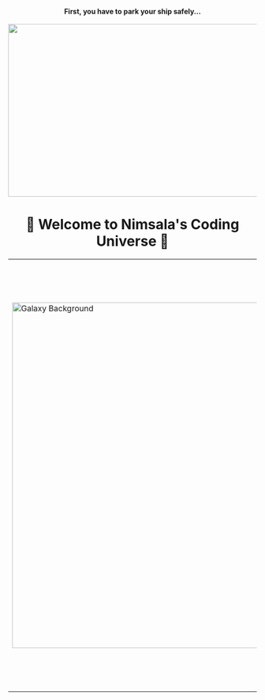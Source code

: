 <!-- GitHub Profile README -->

<!-- Start of the Universe 🚀 -->
<p align="center">
  <strong>First, you have to park your ship safely...</strong><br><br>
  <img src="https://media4.giphy.com/media/v1.Y2lkPTc5MGI3NjExOTljNHh5M2xjN2U4MXpqbzdtd2cydGwybjM3NWtpeHRiNndycnB3eCZlcD12MV9pbnRlcm5hbF9naWZfYnlfaWQmY3Q9Zw/Kc2J1Ox5fGmt6m9R6w/giphy.gif" width="600" height="350"/>
</p>

<!-- Welcome Message -->
<h1 align="center">
  🌌 Welcome to Nimsala's Coding Universe 🌌
</h1>

<!-- Side-by-side layout: Galaxy GIF (left) + Bio (right) -->
<table align="center">
  <tr>
    <td>
      <img src="https://cdn.pixabay.com/animation/2023/05/03/07/27/07-27-01-68_512.gif" alt="Galaxy Background" width="600" height="700"/>
    </td>
    <td style="padding-left: 30px; vertical-align: top;">
      <h2>🚀 Who Am I?</h2>
      <p>
        👩‍💻 I'm a passionate explorer in the world of technology.<br><br>
        🧠 <strong>AI Enthusiast</strong><br>
        🤖 <strong>Machine Learning & Deep Learning Practitioner</strong><br>
        🔬 <strong>AI Researcher</strong><br>
        📊 <strong>Data Science Explorer</strong><br><br>
        I believe the universe of code is infinite,<br>
        and I'm here to chart my own constellation in it ✨
      </p>
      <h3>🔗 Connect with me:</h3>
      <p>
        <a href="https://www.linkedin.com/in/your-profile" target="_blank">
          <img src="https://cdn.jsdelivr.net/gh/devicons/devicon/icons/linkedin/linkedin-original.svg" alt="LinkedIn" width="40" />
        </a>
        <a href="https://www.kaggle.com/your-profile" target="_blank">
          <img src="https://cdn.jsdelivr.net/gh/devicons/devicon/icons/kaggle/kaggle-original.svg" alt="Kaggle" width="40" />
        </a>
        <a href="https://www.instagram.com/your-profile" target="_blank">
          <img src="https://cdn-icons-png.flaticon.com/512/174/174855.png" alt="Instagram" width="40" />
        </a>
      </p>
    </td>
  </tr>
</table>
